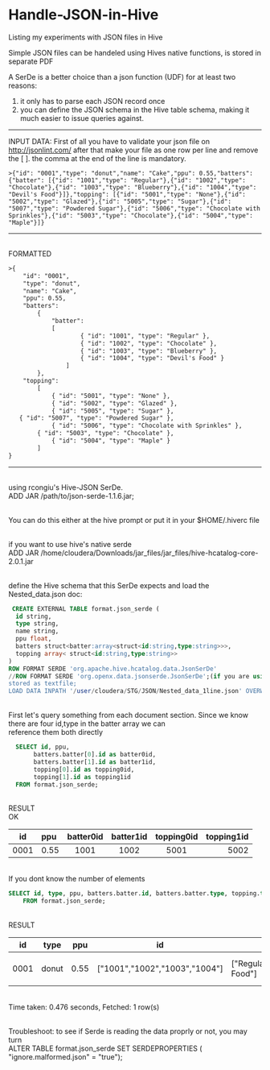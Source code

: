 # Handle-JSON-in-Hive
Listing my experiments with JSON files in Hive

Simple JSON files can be handeled using Hives native functions, is stored in separate PDF

A SerDe is a better choice than a json function (UDF) for at least two reasons:

1.    it only has to parse each JSON record once
2.    you can define the JSON schema in the Hive table schema, making it much easier to issue queries against.



-------------------------
INPUT DATA:
First of all you have to validate your json file on http://jsonlint.com/ after that make your file as one row per line and remove the [ ]. the comma at the end of the line is mandatory.

```
>{"id": "0001","type": "donut","name": "Cake","ppu": 0.55,"batters": {"batter": [{"id": "1001","type": "Regular"},{"id": "1002","type": "Chocolate"},{"id": "1003","type": "Blueberry"},{"id": "1004","type": "Devil's Food"}]},"topping": [{"id": "5001","type": "None"},{"id": "5002","type": "Glazed"},{"id": "5005","type": "Sugar"},{"id": "5007","type": "Powdered Sugar"},{"id": "5006","type": "Chocolate with Sprinkles"},{"id": "5003","type": "Chocolate"},{"id": "5004","type": "Maple"}]}
```
----------------------
<br>FORMATTED
```html
>{
	"id": "0001",
	"type": "donut",
	"name": "Cake",
	"ppu": 0.55,
	"batters":
		{
			"batter":
			[
					{ "id": "1001", "type": "Regular" },
					{ "id": "1002", "type": "Chocolate" },
					{ "id": "1003", "type": "Blueberry" },
					{ "id": "1004", "type": "Devil's Food" }
				]
		},
	"topping":
		[
			{ "id": "5001", "type": "None" },
			{ "id": "5002", "type": "Glazed" },
			{ "id": "5005", "type": "Sugar" },
   { "id": "5007", "type": "Powdered Sugar" },
			{ "id": "5006", "type": "Chocolate with Sprinkles" },
		{ "id": "5003", "type": "Chocolate" },
			{ "id": "5004", "type": "Maple" }
		]
}
```
------------------------
<br>using rcongiu's Hive-JSON SerDe.
<br>ADD JAR /path/to/json-serde-1.1.6.jar;

<br>You can do this either at the hive prompt or put it in your $HOME/.hiverc file

<br>if you want to use hive's native serde
<br>ADD JAR /home/cloudera/Downloads/jar_files/jar_files/hive-hcatalog-core-2.0.1.jar

<br>define the Hive schema that this SerDe expects and load the Nested_data.json doc:

```sql
 CREATE EXTERNAL TABLE format.json_serde (
  id string,
  type string,
  name string,
  ppu float,		
  batters struct<batter:array<struct<id:string,type:string>>>,
  topping array< struct<id:string,type:string>>
)
ROW FORMAT SERDE 'org.apache.hive.hcatalog.data.JsonSerDe' 
//ROW FORMAT SERDE 'org.openx.data.jsonserde.JsonSerDe';(if you are using rcongiu's serde) 
stored as textfile;
LOAD DATA INPATH '/user/cloudera/STG/JSON/Nested_data_1line.json' OVERWRITE INTO TABLE format.json_serde;
```
<br>First let's query something from each document section. Since we know there are four id,type in the batter array we can <br>reference them both directly

```sql
  SELECT id, ppu,
       batters.batter[0].id as batter0id,
       batters.batter[1].id as batter1id,
       topping[0].id as topping0id,
       topping[1].id as topping1id
  FROM format.json_serde;
```
<br>RESULT
<br>OK

|id |	  ppu|	  batter0id|	batter1id|	topping0id|	topping1id |
|---|:-----|:----------:|:-------:|:--------:|----------:|
|0001|	0.55|	1001        |		  1002|		  5001|		    5002|


<br>If you dont know the number of elements

```sql
SELECT id, type, ppu, batters.batter.id, batters.batter.type, topping.type
    FROM format.json_serde;
```
<br>RESULT

id|	  type|	ppu|	  id	|			                type|							type|
---|----|----|--------|-------------------|------------
0001 |	donut |	0.55	| ["1001","1002","1003","1004"]	| ["Regular","Chocolate","Blueberry","Devil's Food"] |["None","Glazed","Sugar","Powdered Sugar","Chocolate with Sprinkles","Chocolate","Maple"]

<br>Time taken: 0.476 seconds, Fetched: 1 row(s)




<br>Troubleshoot: to see if Serde is reading the data proprly or not, you may turn 
<br>ALTER TABLE format.json_serde  SET SERDEPROPERTIES ( "ignore.malformed.json" = "true"); 
 



